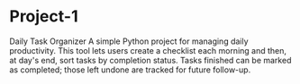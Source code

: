 # Project-1
Daily Task Organizer A simple Python project for managing daily productivity. This tool lets users create a checklist each morning and then, at day's end, sort tasks by completion status. Tasks finished can be marked as completed; those left undone are tracked for future follow-up.
